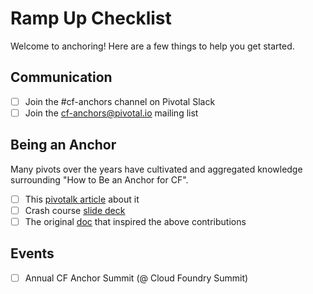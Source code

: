 # Ramp Up Checklist

Welcome to anchoring! Here are a few things to help you get started.

## Communication

- [ ] Join the #cf-anchors channel on Pivotal Slack
- [ ] Join the cf-anchors@pivotal.io mailing list

## Being an Anchor

Many pivots over the years have cultivated and aggregated knowledge surrounding
"How to Be an Anchor for CF". 

- [ ] This [pivotalk article][anchor-pivotalk] about it
- [ ] Crash course [slide deck][slides]
- [ ] The original [doc][anchor-info] that inspired the above contributions

## Events

- [ ] Annual CF Anchor Summit (@ Cloud Foundry Summit)


[anchor-info]: https://sites.google.com/a/pivotal.io/cloud-foundry/engineering/anchor-info?pli=1
[anchor-pivotalk]: https://www.pivotalk.io/t/tips-and-responsibilities-for-new-anchors 
[slides]: https://docs.google.com/presentation/d/16esP8aGZ3AHdApmt5jDTnD5yRVTn1lzBqpVQ1Wi-qpQ/edit
